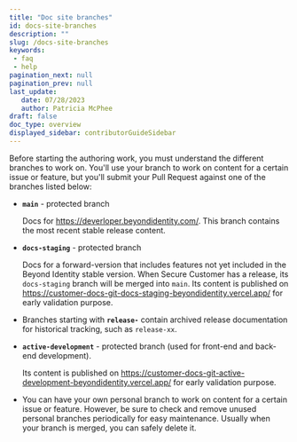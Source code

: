 ```yaml
---
title: "Doc site branches"
id: docs-site-branches
description: ""
slug: /docs-site-branches
keywords: 
 - faq
 - help
pagination_next: null
pagination_prev: null
last_update: 
   date: 07/28/2023
   author: Patricia McPhee
draft: false
doc_type: overview
displayed_sidebar: contributorGuideSidebar
---
```


Before starting the authoring work, you must understand the different branches to work on. You'll use your branch to work on content for a certain issue or feature, but you'll submit your Pull Request against one of the branches listed below: 

- **`main`** - protected branch
    
    Docs for https://deverloper.beyondidentity.com/. This branch contains the most recent stable release content.
    
- **`docs-staging`** - protected branch
    
  Docs for a forward-version that includes features not yet included in the Beyond Identity stable version. When Secure Customer has a release, its `docs-staging` branch will be merged into `main`. Its content is published on https://customer-docs-git-docs-staging-beyondidentity.vercel.app/ for early validation purpose. 
    
- Branches starting with **`release-`** contain archived release documentation for historical tracking, such as `release-xx`.

- **`active-development`** - protected branch (used for front-end and back-end development). 

  Its content is published on https://customer-docs-git-active-development-beyondidentity.vercel.app/ for early validation purpose.
  
* You can have your own personal branch to work on content for a certain issue or feature. However, be sure to check and remove unused personal branches periodically for easy maintenance. Usually when your branch is merged, you can safely delete it.

  